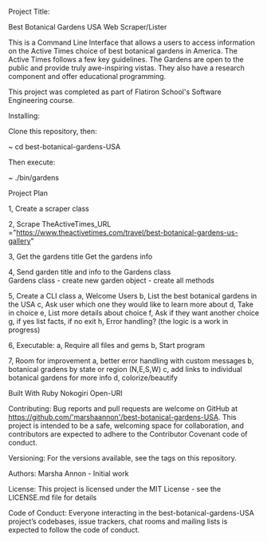 Project Title:

Best Botanical Gardens USA Web Scraper/Lister

This is a Command Line Interface that allows a users to access information on the Active Times choice of best botanical gardens in America. The Active Times follows a few key guidelines. The Gardens are open to the public and provide truly awe-inspiring vistas. They also have a research component and offer educational programming.

This project was completed as part of Flatiron School's Software Engineering course.

Installing:

Clone this repository, then:

~ cd best-botanical-gardens-USA

Then execute:

~ ./bin/gardens

Project Plan

1, Create a scraper class

2, Scrape TheActiveTimes_URL ="https://www.theactivetimes.com/travel/best-botanical-gardens-us-gallery" 

3, Get the gardens title
   Get the gardens info  

4, Send garden title and info to the Gardens class   
    Gardens class   - create new garden object
                    - create all methods

5, Create a CLI class
    a, Welcome Users
    b, List the best botanical gardens in the USA
    c, Ask user which one they would like to learn more about
    d, Take in choice
    e, List more details about choice
    f, Ask if they want another choice
    g, if yes list facts, if no exit
    h, Error handling? (the logic is a work in progress)

6, Executable:
    a, Require all files and gems
    b, Start program

7, Room for improvement
    a, better error handling with custom messages
    b, botanical gradens by state or region (N,E,S,W)
    c, add links to individual botanical gardens for more info
    d, colorize/beautify
    
Built With
Ruby
Nokogiri
Open-URI


Contributing:
Bug reports and pull requests are welcome on GitHub at https://github.com/'marshaannon'/best-botanical-gardens-USA. This project is intended to be a safe, welcoming space for collaboration, and contributors are expected to adhere to the Contributor Covenant code of conduct.

Versioning:
For the versions available, see the tags on this repository.

Authors:
Marsha Annon - Initial work

License:
This project is licensed under the MIT License - see the LICENSE.md file for details

Code of Conduct:
Everyone interacting in the best-botanical-gardens-USA project’s codebases, issue trackers, chat rooms and mailing lists is expected to follow the code of conduct.
